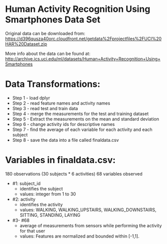 Human Activity Recognition Using Smartphones Data Set
=====================================================

Original data can be downloaded from:
https://d396qusza40orc.cloudfront.net/getdata%2Fprojectfiles%2FUCI%20HAR%20Dataset.zip

More info about the data can be found at:
http://archive.ics.uci.edu/ml/datasets/Human+Activity+Recognition+Using+Smartphones

Data Transformations:
======================

- Step 1 - load dplyr
- Step 2 - read feature names and activity names
- Step 3 - read test and train data
- Step 4 - merge the measurements for the test and training dataset
- Step 5 - Extract the measurements on the mean and standard deviation
- Step 6 - change activity ids for descriptive names
- Step 7 - find the average of each variable for each activity and each subject
- Step 8 - save the data into a file called finaldata.csv

Variables in finaldata.csv:
===========================

180 observations (30 subjects * 6 activities)
68 variables observed
 - #1: subject_id
	- identifies the subject
	- values: integer from 1 to 30
 - #2: activity
	- identifies the activity
	- values: WALKING, WALKING_UPSTAIRS, WALKING_DOWNSTAIRS, SITTING, STANDING, LAYING
 - #3- #68
	- average of measurements from sensors while performing the activity for that user
	- values: Features are normalized and bounded within [-1,1].

